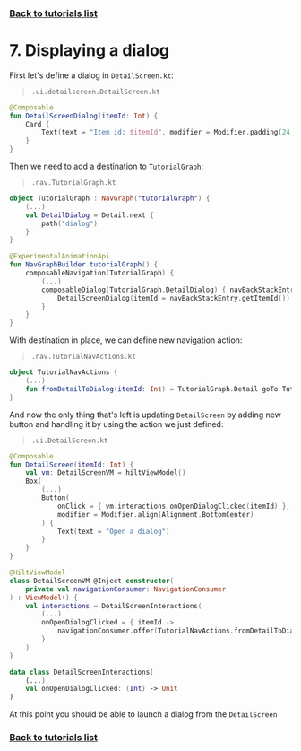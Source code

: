 ### [Back to tutorials list](README.md)

# 7. Displaying a dialog

First let's define a dialog in `DetailScreen.kt`:

> `.ui.detailscreen.DetailScreen.kt`
```kotlin
@Composable
fun DetailScreenDialog(itemId: Int) {
    Card {
        Text(text = "Item id: $itemId", modifier = Modifier.padding(24.dp))
    }
}
```

Then we need to add a destination to `TutorialGraph`:
> `.nav.TutorialGraph.kt`
```kotlin
object TutorialGraph : NavGraph("tutorialGraph") {
    (...)
    val DetailDialog = Detail.next { 
        path("dialog")
    }
}

@ExperimentalAnimationApi
fun NavGraphBuilder.tutorialGraph() {
    composableNavigation(TutorialGraph) {
        (...)
        composableDialog(TutorialGraph.DetailDialog) { navBackStackEntry ->
            DetailScreenDialog(itemId = navBackStackEntry.getItemId())
        }
    }
}
```

With destination in place, we can define new navigation action:
> `.nav.TutorialNavActions.kt`
```kotlin
object TutorialNavActions {
    (...)
    fun fromDetailToDialog(itemId: Int) = TutorialGraph.Detail goTo TutorialGraph.DetailDialog arg itemId
}
```

And now the only thing that's left is updating `DetailScreen` by adding new button and handling it by using the action we just defined:
> `.ui.DetailScreen.kt`
```kotlin
@Composable
fun DetailScreen(itemId: Int) {
    val vm: DetailScreenVM = hiltViewModel()
    Box(
        (...)
        Button(
            onClick = { vm.interactions.onOpenDialogClicked(itemId) },
            modifier = Modifier.align(Alignment.BottomCenter)
        ) {
            Text(text = "Open a dialog")
        }
    }
}

@HiltViewModel
class DetailScreenVM @Inject constructor(
    private val navigationConsumer: NavigationConsumer
) : ViewModel() {
    val interactions = DetailScreenInteractions(
        (...)
        onOpenDialogClicked = { itemId ->
            navigationConsumer.offer(TutorialNavActions.fromDetailToDialog(itemId))
        }
    )
}

data class DetailScreenInteractions(
    (...)
    val onOpenDialogClicked: (Int) -> Unit
)
```

At this point you should be able to launch a dialog from the `DetailScreen`

### [Back to tutorials list](README.md)
